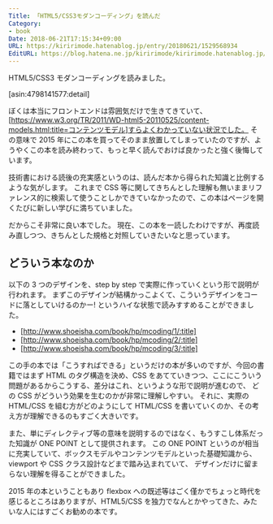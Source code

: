 ```yaml
---
Title: 「HTML5/CSS3モダンコーディング」を読んだ
Category:
- book
Date: 2018-06-21T17:15:34+09:00
URL: https://kiririmode.hatenablog.jp/entry/20180621/1529568934
EditURL: https://blog.hatena.ne.jp/kiririmode/kiririmode.hatenablog.jp/atom/entry/17391345971656291821
---
```


HTML5/CSS3 モダンコーディングを読みました。

[asin:4798141577:detail]

ぼくは本当にフロントエンドは雰囲気だけで生きてきていて、[https://www.w3.org/TR/2011/WD-html5-20110525/content-models.html:title=コンテンツモデル]すらよくわかっていない状況でした。
その意味で 2015 年にこの本を買ってそのまま放置してしまっていたのですが、ようやくこの本を読み終わって、もっと早く読んでおけば良かったと強く後悔しています。

技術書における読後の充実感というのは、読んだ本から得られた知識と比例するような気がします。
これまで CSS 等に関してきちんとした理解も無いままリファレンス的に検索して使うことしかできていなかったので、この本はページを開くたびに新しい学びに満ちていました。

だからこそ非常に良い本でした。
現在、この本を一読したわけですが、再度読み直しつつ、きちんとした規格と対照していきたいなと思っています。

## どういう本なのか

以下の 3 つのデザインを、step by step で実際に作っていくという形で説明が行われます。
まずこのデザインが結構かっこよくて、こういうデザインをコードに落としていけるのかー! というハイな状態で読みすすめることができました。

- [http://www.shoeisha.com/book/hp/mcoding/1/:title]
- [http://www.shoeisha.com/book/hp/mcoding/2/:title]
- [http://www.shoeisha.com/book/hp/mcoding/3/:title]

この手の本では「こうすればできる」というだけの本が多いのですが、今回の書籍ではまず HTML のタグ構造を決め、CSS をあてていきつつ、ここにこういう問題があるからこうする、差分はこれ、というような形で説明が進むので、
どの CSS がどういう効果を生むのかが非常に理解しやすい。
それに、実際の HTML/CSS を組む方がどのようにして HTML/CSS を書いていくのか、その考え方が理解できるのもすごく大きいです。

また、単にディレクティブ等の意味を説明するのではなく、もうすこし体系だった知識が ONE POINT として提供されます。
この ONE POINT というのが相当に充実していて、ボックスモデルやコンテンツモデルといった基礎知識から、viewport や CSS クラス設計などまで踏み込まれていて、
デザインだけに留まらない理解を得ることができました。

2015 年の本ということもあり flexbox への既述等はごく僅かでちょっと時代を感じるところはありますが、HTML5/CSS を独力でなんとかやってきた、みたいな人にはすごくお勧めの本です。
